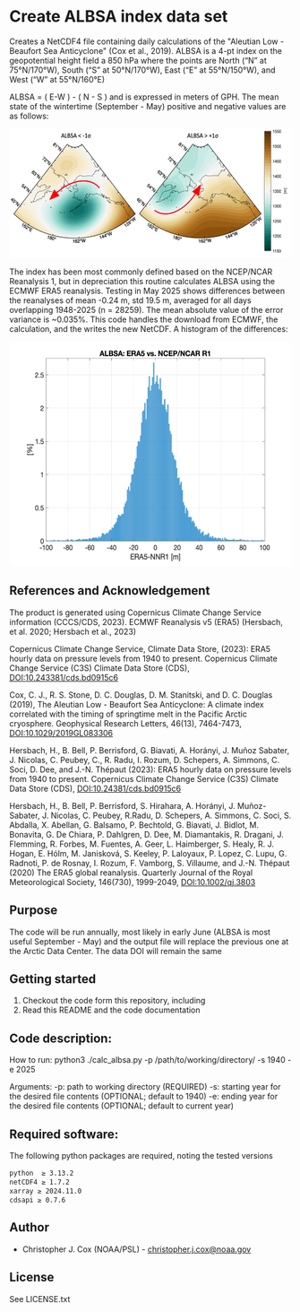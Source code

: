 # Create ALBSA index data set

Creates a NetCDF4 file containing daily calculations of the "Aleutian Low - Beaufort Sea Anticyclone" (Cox et al., 2019).
ALBSA is a 4-pt index on the geopotential height field a 850 hPa where the points are 
   North (“N” at 75°N/170°W), 
   South (“S” at 50°N/170°W), 
   East (“E” at 55°N/150°W), and 
   West (“W” at 55°N/160°E)

   ALBSA = ( E-W ) - ( N - S ) and is expressed in meters of GPH. The mean state of the wintertime (September - May) positive and negative values are as follows:

<p align="center">
  <img src="albsamap.png" width="550" height="230">
</p>

The index has been most commonly defined based on the NCEP/NCAR Reanalysis 1, but in depreciation this routine calculates ALBSA using the ECMWF ERA5 reanalysis.
Testing in May 2025 shows differences between the reanalyses of mean -0.24 m, std 19.5 m, averaged for all days overlapping 1948-2025 (n = 28259). The mean
absolute value of the error variance is ~0.035%. This code handles the download from ECMWF, the calculation, and the writes the new NetCDF.
A histogram of the differences:

<p align="center">
  <img src="era5_v_nnr_compare.png" width="550" height="400">
</p>

## References and Acknowledgement 

The product is generated using Copernicus Climate Change Service information (CCCS/CDS, 2023). 
 ECMWF Reanalysis v5 (ERA5) (Hersbach, et al. 2020; Hersbach et al., 2023)

Copernicus Climate Change Service, Climate Data Store, (2023): ERA5 hourly data on pressure levels from 1940 to present. 
   Copernicus Climate Change Service (C3S) Climate Data Store (CDS), [DOI:10.243381/cds.bd0915c6](https://doi.org/10.24381/cds.bd0915c6)

Cox, C. J., R. S. Stone, D. C. Douglas, D. M. Stanitski, and D. C. Douglas (2019), The Aleutian Low - 
  Beaufort Sea Anticyclone: A climate index correlated with the timing of springtime melt in the
  Pacific Arctic cryosphere. Geophysical Research Letters, 46(13), 7464-7473, 
  [DOI:10.1029/2019GL083306](https://doi.org/10.1029/2019GL083306)

Hersbach, H., B. Bell, P. Berrisford, G. Biavati, A. Horányi, J. Muñoz Sabater, J. Nicolas, C. Peubey, C., 
   R. Radu, I. Rozum, D. Schepers, A. Simmons, C. Soci, D. Dee, and J.-N. Thépaut (2023): ERA5 hourly data on 
   pressure levels from 1940 to present. Copernicus Climate Change Service (C3S) Climate Data Store (CDS), 
   [DOI:10.24381/cds.bd0915c6](https://doi.org/10.24381/cds.bd0915c6)

Hersbach, H., B. Bell, P. Berrisford, S. Hirahara, A. Horányi, J. Muñoz-Sabater, J. Nicolas, C. Peubey, 
   R.Radu, D. Schepers, A. Simmons, C. Soci, S. Abdalla, X. Abellan, G. Balsamo, P. Bechtold, G. Biavati, 
   J. Bidlot, M. Bonavita, G. De Chiara, P. Dahlgren, D. Dee, M. Diamantakis, R. Dragani, J. Flemming, 
   R. Forbes, M. Fuentes, A. Geer, L. Haimberger, S. Healy, R. J. Hogan, E. Hólm, M. Janisková, S. Keeley, 
   P. Laloyaux, P. Lopez, C. Lupu, G. Radnoti, P. de Rosnay, I. Rozum, F. Vamborg, S. Villaume, and J.-N. Thépaut 
   (2020) The ERA5 global reanalysis. Quarterly Journal of the Royal Meteorological Society, 146(730), 1999-2049,
   [DOI:10.1002/qj.3803](https://doi.org/10.1002/qj.3803)

## Purpose

The code will be run annually, most likely in early June (ALBSA is most useful September - May) and the output file will replace the previous one at the Arctic Data Center. 
The data DOI will remain the same 

## Getting started

1. Checkout the code form this repository, including
2. Read this README and the code documentation

## Code description: 

How to run:
python3 ./calc_albsa.py -p /path/to/working/directory/ -s 1940 -e 2025

Arguments:
-p: path to working directory (REQUIRED)
-s: starting year for the desired file contents (OPTIONAL; default to 1940)
-e: ending year for the desired file contents (OPTIONAL; default to current year)

## Required software:

The following python packages are required, noting the tested versions

~~~
python  ≥ 3.13.2
netCDF4 ≥ 1.7.2
xarray ≥ 2024.11.0
cdsapi ≥ 0.7.6
~~~

## Author

* Christopher J. Cox (NOAA/PSL) - <christopher.j.cox@noaa.gov>

## License

See LICENSE.txt